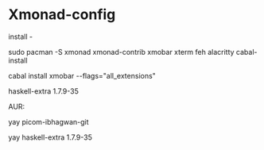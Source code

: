 # Xmonad-config

install - 

sudo pacman -S xmonad xmonad-contrib xmobar xterm feh alacritty cabal-install

cabal install xmobar --flags="all_extensions"

haskell-extra 1.7.9-35

AUR:

yay picom-ibhagwan-git 

yay haskell-extra 1.7.9-35
